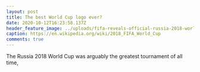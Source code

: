 ```yaml
---
layout: post
title: The best World Cup logo ever?
date: 2020-10-12T16:23:58.137Z
header_feature_image: ../uploads/fifa-reveals-official-russia-2018-world-cup-logo-design-2.jpg
caption: https://en.wikipedia.org/wiki/2018_FIFA_World_Cup
comments: true
---
```

The Russia 2018 World Cup was arguably the greatest tournament of all time,
